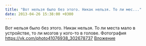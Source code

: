 ```yaml
---
title: "Вот нельзя было без этого. Никак нельзя. То ли мес..."
date: 2013-04-26 15:38:00 +0300
---
```


Вот нельзя было без этого. Никак нельзя. То ли места мало в устройстве, то ли мозгов у кого-то в голове.
Фотография
<a class="vk-attach" href="https://vk.com/photo41076938_302678737">https://vk.com/photo41076938_302678737</a>
<a class="vk-attach" href="https://vk.com/photo41076938_302678737">Вложение</a>
